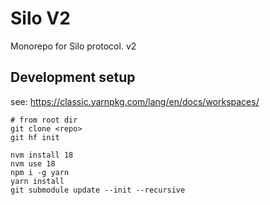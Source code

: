 # Silo V2

Monorepo for Silo protocol. v2

## Development setup

see: https://classic.yarnpkg.com/lang/en/docs/workspaces/

```shell
# from root dir
git clone <repo>
git hf init

nvm install 18
nvm use 18
npm i -g yarn
yarn install
git submodule update --init --recursive
```
